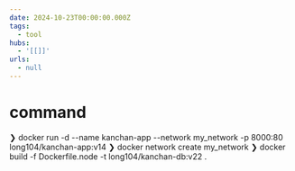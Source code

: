 ```yaml
---
date: 2024-10-23T00:00:00.000Z
tags:
  - tool
hubs:
  - '[[]]'
urls:
  - null
---
```

# command

❯ docker run -d --name kanchan-app --network my_network -p 8000:80 long104/kanchan-app:v14
❯ docker network create my_network
❯ docker build -f Dockerfile.node -t long104/kanchan-db:v22 .
